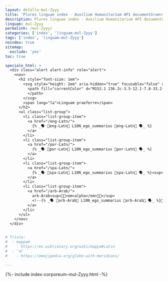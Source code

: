 ```yaml
---
layout: defallo-mul-Zyyy
title: 'Plures linguae index - Auxilium Humanitarium API documentōrum<sup style="white-space: nowrap;">(👩‍🔬<em>alpha</em>👨‍🔬)</sup>'
description: Plures linguae index - Auxilium Humanitarium API documentōrum
linguam: mul-Zyyy
permalink: /mul-Zyyy/
categories: ['index', 'linguam-mul-Zyyy']
tags: ['index', 'linguam-mul-Zyyy']
noindex: true
sitemap:
  exclude: 'yes'
toc: true

speciale_html: >
  <div class="alert alert-info" role="alert">
    <nav>
      <h2 style="font-size: 1em">
        <svg style="height: 2em" aria-hidden="true" focusable="false" data-prefix="fas" data-icon="language" class="svg-inline--fa fa-language fa-w-20" role="img" xmlns="http://www.w3.org/2000/svg" viewBox="0 0 640 512">
          <path fill="currentColor" d="M152.1 236.2c-3.5-12.1-7.8-33.2-7.8-33.2h-.5s-4.3 21.1-7.8 33.2l-11.1 37.5H163zM616 96H336v320h280c13.3 0 24-10.7 24-24V120c0-13.3-10.7-24-24-24zm-24 120c0 6.6-5.4 12-12 12h-11.4c-6.9 23.6-21.7 47.4-42.7 69.9 8.4 6.4 17.1 12.5 26.1 18 5.5 3.4 7.3 10.5 4.1 16.2l-7.9 13.9c-3.4 5.9-10.9 7.8-16.7 4.3-12.6-7.8-24.5-16.1-35.4-24.9-10.9 8.7-22.7 17.1-35.4 24.9-5.8 3.5-13.3 1.6-16.7-4.3l-7.9-13.9c-3.2-5.6-1.4-12.8 4.2-16.2 9.3-5.7 18-11.7 26.1-18-7.9-8.4-14.9-17-21-25.7-4-5.7-2.2-13.6 3.7-17.1l6.5-3.9 7.3-4.3c5.4-3.2 12.4-1.7 16 3.4 5 7 10.8 14 17.4 20.9 13.5-14.2 23.8-28.9 30-43.2H412c-6.6 0-12-5.4-12-12v-16c0-6.6 5.4-12 12-12h64v-16c0-6.6 5.4-12 12-12h16c6.6 0 12 5.4 12 12v16h64c6.6 0 12 5.4 12 12zM0 120v272c0 13.3 10.7 24 24 24h280V96H24c-13.3 0-24 10.7-24 24zm58.9 216.1L116.4 167c1.7-4.9 6.2-8.1 11.4-8.1h32.5c5.1 0 9.7 3.3 11.4 8.1l57.5 169.1c2.6 7.8-3.1 15.9-11.4 15.9h-22.9a12 12 0 0 1-11.5-8.6l-9.4-31.9h-60.2l-9.1 31.8c-1.5 5.1-6.2 8.7-11.5 8.7H70.3c-8.2 0-14-8.1-11.4-15.9z">
          </path>
        </svg>
        <span lang="la">Linguam praeferre</span>
      </h2>
      <ul class="list-group">
        <li class="list-group-item">
          <a href="/eng-Latn/">
            {% _🗣️ 📝eng-Latn📝 L10N_ego_summarius 📝eng-Latn📝 🗣️_ %}
          </a>
        </li>
        <li class="list-group-item">
          <a href="/por-Latn/">
            {% _🗣️ 📝por-Latn📝 L10N_ego_summarius 📝por-Latn📝 🗣️_ %}
          </a>
        </li>
        <li class="list-group-item">
          <a href="/spa-Latn/">
            {% _🗣️ 📝spa-Latn📝 L10N_ego_summarius 📝spa-Latn📝 🗣️_ %}<sup>👩‍🔬<em>alpha</em>👨‍🔬</sup>
          </a>
        </li>
        <li class="list-group-item">
          <a href="/arb-Arab/">
            arb-Arab<sup>👩‍🔬<em>alpha</em>👨‍🔬</sup>
            <!--{% _🗣️ 📝arb-Arab📝 L10N_ego_summarius 📝arb-Arab📝 🗣️_ %}👩‍🔬<em>alpha</em>👨‍🔬-->
          </a>
        </li>
      </ul>
    </nav>
  </div>


# Trivia:
#  - mappam
#    - https://en.wiktionary.org/wiki/mappa#Latin
#  - '🌐'
#    - https://emojipedia.org/globe-with-meridians/

---
```


{%- include index-corporeum-mul-Zyyy.html -%}
